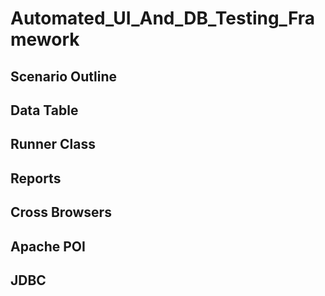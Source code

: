 # Automated_UI_And_DB_Testing_Framework

## Scenario Outline
## Data Table
## Runner Class
## Reports
## Cross Browsers
## Apache POI
## JDBC
